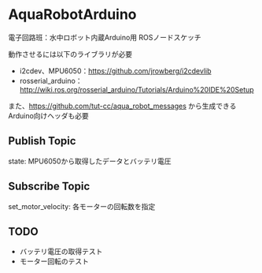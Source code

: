 # AquaRobotArduino

電子回路班：水中ロボット内蔵Arduino用 ROSノードスケッチ

動作させるには以下のライブラリが必要

- i2cdev、MPU6050：https://github.com/jrowberg/i2cdevlib
- rosserial_arduino：http://wiki.ros.org/rosserial_arduino/Tutorials/Arduino%20IDE%20Setup

また、https://github.com/tut-cc/aqua_robot_messages から生成できるArduino向けヘッダも必要

## Publish Topic

state: MPU6050から取得したデータとバッテリ電圧

## Subscribe Topic

set\_motor\_velocity: 各モーターの回転数を指定

## TODO

- バッテリ電圧の取得テスト
- モーター回転のテスト
